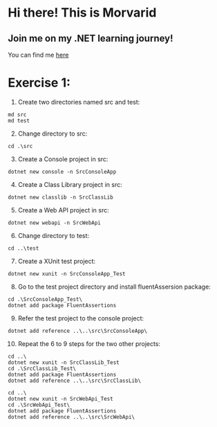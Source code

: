 # Hi there! This is **Morvarid** 
## Join me on my .NET learning journey! 
You can find me [here](https://github.com/rozhaaan) 


# Exercise 1:

1. Create two directories named src and test:
```
md src
md test
```

2. Change directory to src:
```
cd .\src
```

3. Create a Console project in src:
```
dotnet new console -n SrcConsoleApp
```

4. Create a Class Library project in src:
```
dotnet new classlib -n SrcClassLib
```

5. Create a Web API project in src:
```
dotnet new webapi -n SrcWebApi
```

6. Change directory to test:
```
cd ..\test
```

7. Create a XUnit test project:
```
dotnet new xunit -n SrcConsoleApp_Test
```

8. Go to the test project directory and install fluentAssersion package:
```
cd .\SrcConsoleApp_Test\
dotnet add package FluentAssertions
``` 

9. Refer the test project to the console project: 
```
dotnet add reference ..\..\src\SrcConsoleApp\
```

10. Repeat the 6 to 9 steps for the two other projects:
```
cd ..\
dotnet new xunit -n SrcClassLib_Test
cd .\SrcClassLib_Test\
dotnet add package FluentAssertions
dotnet add reference ..\..\src\SrcClassLib\

cd ..\
dotnet new xunit -n SrcWebApi_Test
cd .\SrcWebApi_Test\
dotnet add package FluentAssertions
dotnet add reference ..\..\src\SrcWebApi\
```